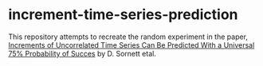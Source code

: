 # increment-time-series-prediction

This repository attempts to recreate the random experiment in the paper, [Increments of Uncorrelated Time Series Can Be Predicted With a Universal 75% Probability of Succes](https://arxiv.org/pdf/cond-mat/0001324) by D. Sornett etal.
